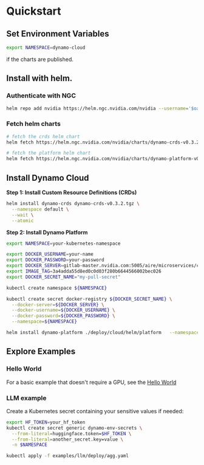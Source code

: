 # Quickstart

## Set Environment Variables

```bash
export NAMESPACE=dynamo-cloud
```


if the charts are published.

## Install with helm.

### Authenticate with NGC

```bash
helm repo add nvidia https://helm.ngc.nvidia.com/nvidia --username='$oauthtoken' --password=<YOUR_NGC_API_KEY>
```

### Fetch helm charts

```bash
# fetch the crds helm chart
helm fetch https://helm.ngc.nvidia.com/nvidia/charts/dynamo-crds-v0.3.2.tgz

# fetch the platform helm chart
helm fetch https://helm.ngc.nvidia.com/nvidia/charts/dynamo-platform-v0.3.2.tgz
```

## Install Dynamo Cloud

**Step 1: Install Custom Resource Definitions (CRDs)**

```bash
helm install dynamo-crds dynamo-crds-v0.3.2.tgz \
  --namespace default \
  --wait \
  --atomic
```

**Step 2: Install Dynamo Platform**

```bash
export NAMESPACE=your-kubernetes-namespace

export DOCKER_USERNAME=your-name
export DOCKER_PASSWORD=your-password
export DOCKER_SERVER=gitlab-master.nvidia.com:5005/aire/microservices/compoundai
export IMAGE_TAG=3a4adda55d8ed0c0d03f280b6644566002bec026
export DOCKER_SECRET_NAME="my-pull-secret"

kubectl create namespace ${NAMESPACE}

kubectl create secret docker-registry ${DOCKER_SECRET_NAME} \
  --docker-server=${DOCKER_SERVER} \
  --docker-username=${DOCKER_USERNAME} \
  --docker-password=${DOCKER_PASSWORD} \
  --namespace=${NAMESPACE}

helm install dynamo-platform ./deploy/cloud/helm/platform   --namespace ${NAMESPACE}   --set "dynamo-operator.controllerManager.manager.image.repository=${DOCKER_SERVER}/dynamo-operator"   --set "dynamo-operator.controllerManager.manager.image.tag=${IMAGE_TAG}"   --set "dynamo-operator.imagePullSecrets[0].name=${DOCKER_SECRET_NAME}"
```


## Explore Examples

### Hello World

For a basic example that doesn't require a GPU, see the [Hello World](../../examples/hello_world.md)

### LLM example
Create a Kubernetes secret containing your sensitive values if needed:

```bash
export HF_TOKEN=your_hf_token
kubectl create secret generic dynamo-env-secrets \
  --from-literal=huggingface.token=$HF_TOKEN \
  --from-literal=another_secret.key=value \
  -n $NAMESPACE
```

```bash
kubectl apply -f examples/llm/deploy/agg.yaml
```

